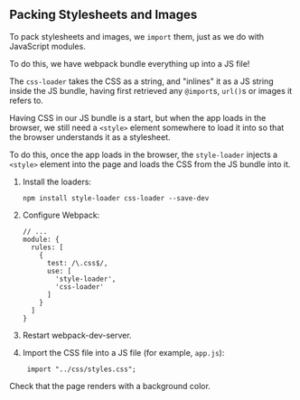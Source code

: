 ## Packing Stylesheets and Images

To pack stylesheets and images, we `import` them, just as we do with JavaScript
modules.

To do this, we have webpack bundle everything up into a JS file!

The `css-loader` takes the CSS as a string, and "inlines" it as a JS string
inside the JS bundle, having first retrieved any `@import`s, `url()`s or images
it refers to.

Having CSS in our JS bundle is a start, but when the app loads in the browser,
we still need a `<style>` element somewhere to load it into so that the browser
understands it as a stylesheet.

To do this, once the app loads in the browser, the `style-loader` injects a
`<style>` element into the page and loads the CSS from the JS bundle into it.

1. Install the loaders:

	```
	npm install style-loader css-loader --save-dev
	```

2. Configure Webpack:

    ```
    // ...
    module: {
      rules: [
        {
          test: /\.css$/,
          use: [
            'style-loader',
            'css-loader'
          ]
        }
      ]
    }
    ```

3. Restart webpack-dev-server.

4. Import the CSS file into a JS file (for example, `app.js`):

        import "../css/styles.css";

  Check that the page renders with a background color.